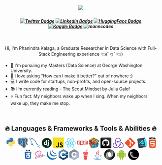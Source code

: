 <h1 align="center">
  <a href="https://git.io/typing-svg">
    <img src="https://readme-typing-svg.herokuapp.com/?lines=Hello,+There!+👋;I+am+Phanindra+Kalaga...;Nice+to+meet+you!&center=true&size=30">
  </a>
</h1>

<h5 align="center">

[![Twitter Badge](https://img.shields.io/badge/-Twitter-00acee?style=flat-square&logo=X&logoColor=black)](https://x.com/phanindraMax)
[![Linkedin Badge](https://img.shields.io/badge/-LinkedIn-0e76a8?style=flat-square&logo=Linkedin&logoColor=white)](https://www.linkedin.com/in/phanindra-max/)
[![HuggingFace Badge](https://img.shields.io/badge/%F0%9F%A4%97-HuggingFace-yellow?style=flat-square)](https://huggingface.co/Phanindra-max)
[![Kaggle Badge](https://img.shields.io/badge/Kaggle-20BEFF?style=flat-square&logo=Kaggle&logoColor=white)](https://www.kaggle.com/kspkumar)
<img src="https://komarev.com/ghpvc/?username=phanindra-max&label=Profile%20views&color=blueviolet&style=flat" alt="manncodes" />


</h5>
<br>

<p align="center">
  Hi, I'm Phanindra Kalaga, a Graduate Researcher in Data Science with Full-Stack Engineering experience  👈(ﾟヮﾟ👈)
  <br>
  <ul>
  
<li> 🔬 I'm pursuing my Masters (Data Science) at George Washington University. </li>

<li> 💞️ I love asking "How can I make it better?" out of nowhere :) </li>

<li> 💻 I write code for startups, non-profits, and open-source projects. </li>

<li> 📚 I’m currently reading - The Scout Mindset by Julia Galef</li>

<li> ⚡ Fun fact: My neighbors wake up when I sing. When my neighbors wake up, they make me stop. </li>

  </ul>
</p>

<!-- <img align="right" src="https://visitor-badge.laobi.icu/badge?page_id=phanindra-max.phanindra-max"> -->
<br>
<h2 align="center">🔥 Languages & Frameworks & Tools & Abilities 🔥</h2>
<p align="center">
  <code><img title="Python" height="35" src="images/python-original.svg"></code>
  <code><img title="PostgreSQL" height="35" src="images/postgresql.svg"></code>
  <code><img title="MySQL" height="35" src="images/mysql.svg"></code>
  <code><img title="Django" height="35" src="images/django.png"></code>
  <code><img title="Javascript" height="35" src="images/javascript.svg"></code>
  <code><img title="React" height="35" src="images/react-original.svg"></code>
  <code><img title="npm" height="35" src="images/npm.svg"></code>
  <code><img title="Problem Solving" height="35" src="images/problemSolving.png"></code>
  <code><img title="GitHub" height="35" src="images/github.svg"></code>
  <code><img title="Redux" height="35" src="images/redux.svg"></code>
  <code><img title="Git" height="35" src="images/git-original.svg"></code>
  <code><img title="Visual Studio Code" height="35" src="images/vscode.png"></code>
  <code><img title="HTML5" height="35" src="images/html5.svg"></code>
  <code><img title="CSS" height="35" src="images/css.svg"></code>
  <code><img title="SASS" height="35" src="images/sass.svg"></code>
  <code><img title="JQuery" height="35" src="images/jquery-original.svg"></code>
  <code><img title="C++" height="35" src="images/cpp.svg"></code>
  <code><img title="C" height="35" src="images/c.svg"></code>
  <code><img title="Gulp" height="35" src="images/gulp.svg"></code>
  <code><img title="Java" height="35" src="images/java-original.svg"></code>
  <code><img title="JSON" height="35" src="images/json.svg"></code>
  <code><img title="Android" height="35" src="images/android.svg"></code>
  <code><img title="Flask" height="35" src="images/flask.png"></code>
</p>

<br>

<!--
<h2 align="center">⚡ Stats ⚡</h2>
<br>
<p align=justify>
  <div align=center style="display: flex;justify-content: space-evenly;">
  <a href="https://github.com/phanindra-max/github-readme-stats" title="Go to Source">
      <img align=center width=390 src="https://github-readme-stats.vercel.app/api?username=phanindra-max&show=reviews,prs_merged&show_icons=true&theme=dark" />
    </a>

   <a href="https://github.com/phanindra-max/github-readme-stats">
      <img align=center height=200 src="https://github-readme-stats.vercel.app/api/top-langs/?username=phanindra-max&hide=c%23,powershell,Mathematica,Ruby,HTML,Objective-C,Objective-C%2b%2b,Cuda&title_color=61dafb&text_color=ffffff&icon_color=61dafb&bg_color=20232a&langs_count=8&layout=compact&border_color=61dafb&hide_sborder=true&size_weight=0.5&count_weight=0.5" />
    </a>
</p>
-->

<br>

<!-- 
<h2 align="center">📊 Monthly Development Breakdown 📊</h2>
<br>
<p align="center">
  <img src="https://github-readme-activity-graph.vercel.app/graph?username=phanindra-max&theme=react-dark&bg_color=20232a&hide_border=true" width="100%"/>
</p>
-->

<!-- ![Phanindra's wakatime stats](https://github-readme-stats.vercel.app/api/wakatime?username=phanindra_max) -->

<!---
phanindra-max/phanindra-max is a ✨ special ✨ repository because its `README.md` (this file) appears on your GitHub profile.
You can click the Preview link to take a look at your changes.
--->
